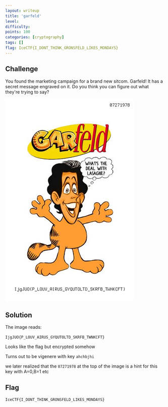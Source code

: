 ```yaml
---
layout: writeup
title: 'garfeld'
level:
difficulty:
points: 100
categories: [cryptography]
tags: []
flag: IceCTF{I_DONT_THINK_GRONSFELD_LIKES_MONDAYS}
---
```

## Challenge

You found the marketing campaign for a brand new sitcom. Garfeld! It has
a secret message engraved on it. Do you think you can figure out what
they're trying to say?

![](writeupfiles/garfeld.png)

## Solution

The image reads:

`IjgJUO{P_LOUV_AIRUS_GYQUTOLTD_SKRFB_TWNKCFT}`

Looks like the flag but encrypted somehow

Turns out to be vigenere with key `ahchbjhi`

we later realized that the `07271978` at the top of the image is a hint
for this key with A=0,B=1 etc

## Flag

    IceCTF{I_DONT_THINK_GRONSFELD_LIKES_MONDAYS}

